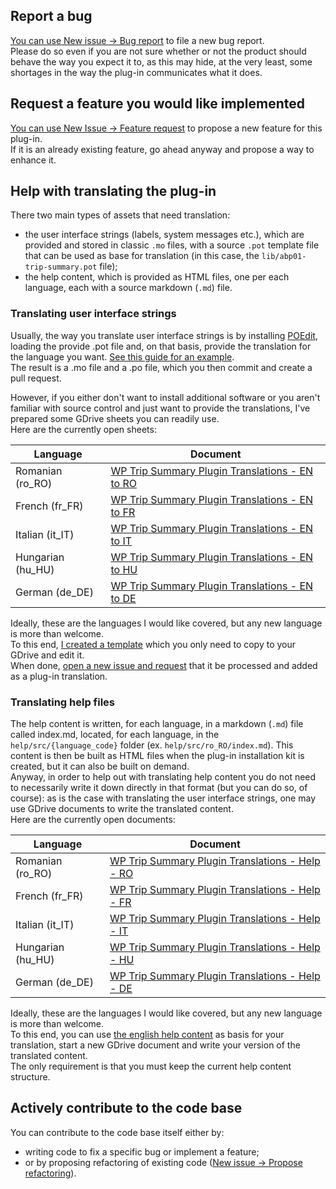 ## Report a bug

[You can use New issue -> Bug report](https://github.com/alexboia/WP-Trip-Summary/issues/new/choose) to file a new bug report.  
Please do so even if you are not sure whether or not the product should behave the way you expect it to, as this may hide, at the very least, some shortages in the way the plug-in communicates what it does.

## Request a feature you would like implemented

[You can use New Issue -> Feature request](https://github.com/alexboia/WP-Trip-Summary/issues/new/choose) to propose a new feature for this plug-in.  
If it is an already existing feature, go ahead anyway and propose a way to enhance it.

## Help with translating the plug-in

There two main types of assets that need translation:

   - the user interface strings (labels, system messages etc.), which are provided and stored in classic `.mo` files, with a source `.pot` template file that can be used as base for translation (in this case, the `lib/abp01-trip-summary.pot` file);
   - the help content, which is provided as HTML files, one per each language, each with a source markdown (`.md`) file.

### Translating user interface strings

Usually, the way you translate user interface strings is by installing [POEdit](https://poedit.net/), loading the provide .pot file and, on that basis, provide the translation for the language you want.
[See this guide for an example](https://wplang.org/translate-theme-plugin/).  
The result is a .mo file and a .po file, which you then commit and create a pull request.

However, if you either don't want to install additional software or you aren't familiar with source control and just want to provide the translations, I've prepared some GDrive sheets you can readily use.  
Here are the currently open sheets: 

| Language | Document |
| --- | --- |
| Romanian (ro_RO) | [WP Trip Summary Plugin Translations - EN to RO](https://docs.google.com/spreadsheets/d/1swKy7PPq1yNvBium8Gy8o084YNkObPi18kPWUn2TJRs/) |
| French (fr_FR) | [WP Trip Summary Plugin Translations - EN to FR](https://docs.google.com/spreadsheets/d/1kvUtXUTCKty2B4MlVZXciOBDZHcHFVwS-oz1yuhkElU/) |
| Italian (it_IT) | [WP Trip Summary Plugin Translations - EN to IT](https://docs.google.com/spreadsheets/d/1ljinCbalx46vR-E23CMiJOa0eLJIEt3Oy3MRdk6Loro/) |
| Hungarian (hu_HU) | [WP Trip Summary Plugin Translations - EN to HU](https://docs.google.com/spreadsheets/d/1hdD78XNXnmVmx-CHUdH9QbdNMXVMwq02UUdnoaGqLxM/) |
| German (de_DE) | [WP Trip Summary Plugin Translations - EN to DE](https://docs.google.com/spreadsheets/d/17unTGNFqX69qLC2Ka0Vx6qt3aq9P7OXBkM7z1YVHTaQ/) |

Ideally, these are the languages I would like covered, but any new language is more than welcome.  
To this end, [I created a template](https://docs.google.com/spreadsheets/d/10kgyf6y2eEFOZ-cFOTkERmT8WTKMq4gB0Rj2R_P-W_w/) which you only need to copy to your GDrive and edit it.  
When done, [open a new issue and request](https://github.com/alexboia/WP-Trip-Summary/issues/new/choose) that it be processed and added as a plug-in translation.

### Translating help files

The help content is written, for each language, in a markdown (`.md`) file called index.md, located, for each language, in the `help/src/{language_code}` folder (ex. `help/src/ro_RO/index.md`). 
This content is then be built as HTML files when the plug-in installation kit is created, but it can also be built on demand.  
Anyway, in order to help out with translating help content you do not need to necessarily write it down directly in that format (but you can do so, of course): as is the case with translating the user interface strings, one may use GDrive documents to write the translated content.  
Here are the currently open documents:

| Language | Document |
| --- | --- |
| Romanian (ro_RO) | [WP Trip Summary Plugin Translations - Help - RO](https://docs.google.com/document/d/1Ck0kFvNARou5Nf5f9BiNbi34BIOBv3VCIFj4x4tM1dw/) |
| French (fr_FR) | [WP Trip Summary Plugin Translations - Help - FR](https://docs.google.com/document/d/1DpAqYzQQqqt2XCVDgaNBWANcr6h7rz5XIcU8ZXjfIAg/) |
| Italian (it_IT) | [WP Trip Summary Plugin Translations - Help - IT](https://docs.google.com/document/d/1bZgYHgbEwwBGUU0mDT5I5abTzVRkfBVgKSb53gI2mx4/) |
| Hungarian (hu_HU) | [WP Trip Summary Plugin Translations - Help - HU](https://docs.google.com/document/d/1r7dxuz8VKXYQ1vye-dilO6ewmKQRPLBoy5Fk3oPYN20/) |
| German (de_DE) | [WP Trip Summary Plugin Translations - Help - DE](https://docs.google.com/document/d/1wrdCYgga-SXbfP5vjPG-mbHiFdgpixzkn4d5yXCXTfw/) |

Ideally, these are the languages I would like covered, but any new language is more than welcome.  
To this end, you can use [the english help content](https://docs.google.com/document/d/1MMIn-dhksoaAnzCA4nFMacfN4of_eCBSTHmadN1cc28/) as basis for your translation, start a new GDrive document and write your version of the translated content.  
The only requirement is that you must keep the current help content structure.

## Actively contribute to the code base

You can contribute to the code base itself either by:
   - writing code to fix a specific bug or implement a feature; 
   - or by proposing refactoring of existing code ([New issue -> Propose refactoring](https://github.com/alexboia/WP-Trip-Summary/issues/new/choose)).